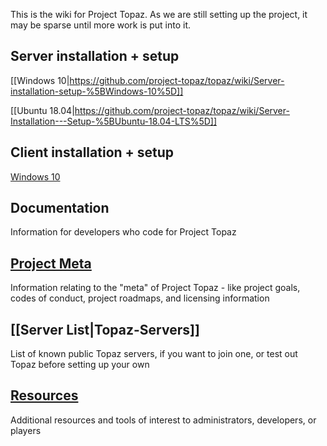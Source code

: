 This is the wiki for Project Topaz. As we are still setting up the project, it may be sparse until more work is put into it.

## Server installation + setup

[[Windows 10|https://github.com/project-topaz/topaz/wiki/Server-installation-setup-%5BWindows-10%5D]]

[[Ubuntu 18.04|https://github.com/project-topaz/topaz/wiki/Server-Installation---Setup-%5BUbuntu-18.04-LTS%5D]]

## Client installation + setup
[Windows 10](https://github.com/project-topaz/topaz/wiki/Client-installation-setup-%5BWindows-10%5D)
## Documentation
Information for developers who code for Project Topaz
## [Project Meta](https://github.com/project-topaz/topaz/wiki/Project-Meta)
Information relating to the "meta" of Project Topaz - like project goals, codes of conduct, project roadmaps, and licensing information
## [[Server List|Topaz-Servers]]
List of known public Topaz servers, if you want to join one, or test out Topaz before setting up your own
## [Resources](https://github.com/project-topaz/topaz/wiki/Resources)
Additional resources and tools of interest to administrators, developers, or players
